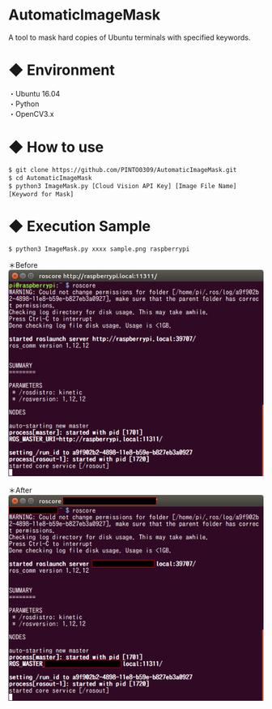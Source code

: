 # AutomaticImageMask
A tool to mask hard copies of Ubuntu terminals with specified keywords.

# ◆ Environment

・Ubuntu 16.04<br>
・Python<br>
・OpenCV3.x<br>

# ◆ How to use

```
$ git clone https://github.com/PINTO0309/AutomaticImageMask.git
$ cd AutomaticImageMask
$ python3 ImageMask.py [Cloud Vision API Key] [Image File Name] [Keyword for Mask]
```

# ◆ Execution Sample

```
$ python3 ImageMask.py xxxx sample.png raspberrypi
```

＊Before<br>
![Before](https://github.com/PINTO0309/AutomaticImageMask/blob/master/sample.png)

＊After<br>
![After](https://github.com/PINTO0309/AutomaticImageMask/blob/master/maskedsample.png)
